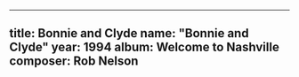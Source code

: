 
---
title: Bonnie and Clyde
name: "Bonnie and Clyde"
year:  1994
album: Welcome to Nashville
composer: Rob Nelson
---
